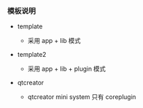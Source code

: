 ### 模板说明

- template
    - 采用 app + lib 模式

- template2
    - 采用 app + lib + plugin 模式

- qtcreator
    - qtcreator mini system 只有 coreplugin
